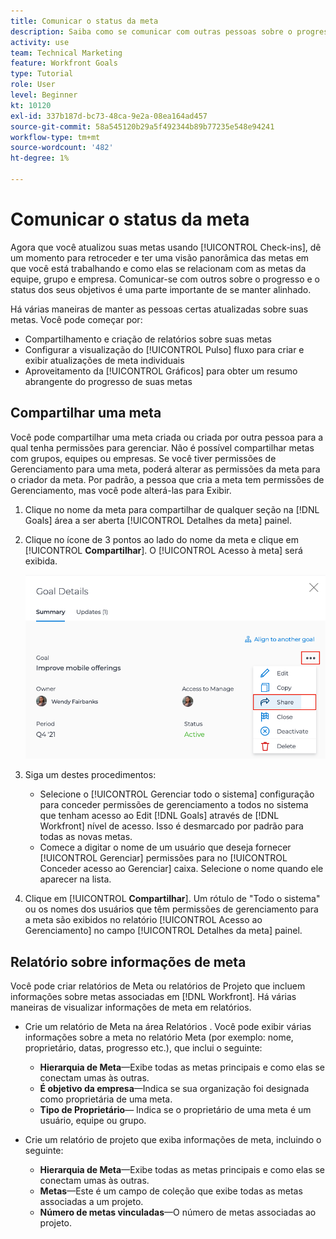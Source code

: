 ```yaml
---
title: Comunicar o status da meta
description: Saiba como se comunicar com outras pessoas sobre o progresso e o status de suas metas em [!DNL Workfront Goals].
activity: use
team: Technical Marketing
feature: Workfront Goals
type: Tutorial
role: User
level: Beginner
kt: 10120
exl-id: 337b187d-bc73-48ca-9e2a-08ea164ad457
source-git-commit: 58a545120b29a5f492344b89b77235e548e94241
workflow-type: tm+mt
source-wordcount: '482'
ht-degree: 1%

---
```


# Comunicar o status da meta

Agora que você atualizou suas metas usando [!UICONTROL Check-ins], dê um momento para retroceder e ter uma visão panorâmica das metas em que você está trabalhando e como elas se relacionam com as metas da equipe, grupo e empresa. Comunicar-se com outros sobre o progresso e o status dos seus objetivos é uma parte importante de se manter alinhado.

Há várias maneiras de manter as pessoas certas atualizadas sobre suas metas. Você pode começar por:

* Compartilhamento e criação de relatórios sobre suas metas
* Configurar a visualização do [!UICONTROL Pulso] fluxo para criar e exibir atualizações de meta individuais
* Aproveitamento da [!UICONTROL Gráficos] para obter um resumo abrangente do progresso de suas metas

## Compartilhar uma meta

Você pode compartilhar uma meta criada ou criada por outra pessoa para a qual tenha permissões para gerenciar. Não é possível compartilhar metas com grupos, equipes ou empresas. Se você tiver permissões de Gerenciamento para uma meta, poderá alterar as permissões da meta para o criador da meta. Por padrão, a pessoa que cria a meta tem permissões de Gerenciamento, mas você pode alterá-las para Exibir.

1. Clique no nome da meta para compartilhar de qualquer seção na [!DNL Goals] área a ser aberta [!UICONTROL Detalhes da meta] painel.

1. Clique no ícone de 3 pontos ao lado do nome da meta e clique em [!UICONTROL **Compartilhar**]. O [!UICONTROL Acesso à meta] será exibida.

   ![Ativos](assets/17-workfront-goals-share-a-goal.png)

1. Siga um destes procedimentos:

   * Selecione o [!UICONTROL Gerenciar todo o sistema] configuração para conceder permissões de gerenciamento a todos no sistema que tenham acesso ao Edit [!DNL Goals] através de [!DNL Workfront] nível de acesso. Isso é desmarcado por padrão para todas as novas metas.
   * Comece a digitar o nome de um usuário que deseja fornecer [!UICONTROL Gerenciar] permissões para no [!UICONTROL Conceder acesso ao Gerenciar] caixa. Selecione o nome quando ele aparecer na lista.

1. Clique em [!UICONTROL **Compartilhar**]. Um rótulo de &quot;Todo o sistema&quot; ou os nomes dos usuários que têm permissões de gerenciamento para a meta são exibidos no relatório [!UICONTROL Acesso ao Gerenciamento] no campo [!UICONTROL Detalhes da meta] painel.

## Relatório sobre informações de meta

Você pode criar relatórios de Meta ou relatórios de Projeto que incluem informações sobre metas associadas em [!DNL Workfront]. Há várias maneiras de visualizar informações de meta em relatórios.

* Crie um relatório de Meta na área Relatórios . Você pode exibir várias informações sobre a meta no relatório Meta (por exemplo: nome, proprietário, datas, progresso etc.), que inclui o seguinte:

   * **Hierarquia de Meta**—Exibe todas as metas principais e como elas se conectam umas às outras.
   * **É objetivo da empresa**—Indica se sua organização foi designada como proprietária de uma meta.
   * **Tipo de Proprietário**— Indica se o proprietário de uma meta é um usuário, equipe ou grupo.

* Crie um relatório de projeto que exiba informações de meta, incluindo o seguinte:
   * **Hierarquia de Meta**—Exibe todas as metas principais e como elas se conectam umas às outras.
   * **Metas**—Este é um campo de coleção que exibe todas as metas associadas a um projeto.
   * **Número de metas vinculadas**—O número de metas associadas ao projeto.
